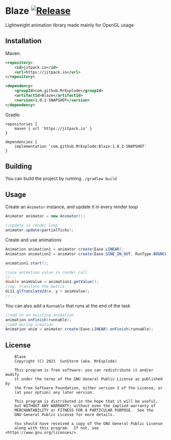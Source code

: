 # Blaze [![Release](https://jitpack.io/v/MrExplode/Blaze.svg)](https://jitpack.io/#MrExplode/Blaze)
Lightweight animation library made mainly for OpenGL usage

## Installation
Maven:
```xml
<repository>
    <id>jitpack.io</id>
    <url>https://jitpack.io</url>
</repository>

<dependency>
    <groupId>com.github.MrExplode</groupId>
    <artifactId>Blaze</artifactId>
    <version>1.0.2-SNAPSHOT</version>
</dependency>
```
Gradle:
```
repositories {
    maven { url 'https://jitpack.io' }
}

dependencies {
    implementation 'com.github.MrExplode:Blaze:1.0.2-SNAPSHOT'
}
```

## Building
You can build the project by running `./gradlew build`

## Usage
Create an `Animator` instance, and update it in every render loop
```java
Animator animator = new Animator();

//update in render loop
animator.update(partialTicks);
```
Create and use animations
```java
Animation animation1 = animator.create(Ease.LINEAR);
Animation animation2 = animator.create(Ease.SINE_IN_OUT, RunType.BOUNCE, Speed.MEDIUM);

animation1.start();

//use animation value in render call
//...
double animValue = animation1.getValue();
//eg. translate the matrix
GL11.glTranslate2d(x, y + animValue);
//...
```
You can also add a `Runnable` that runs at the end of the task
```java
//add to an existing animation
animation.onFinish(runnable);
//add during creation
Animation anim = animator.create(Ease.LINEAR).onFinish(runnable);
```

## License
```
    Blaze
    Copyright (C) 2021  SunStorm (aka. MrExplode)

    This program is free software: you can redistribute it and/or modify
    it under the terms of the GNU General Public License as published by
    the Free Software Foundation, either version 3 of the License, or
    (at your option) any later version.

    This program is distributed in the hope that it will be useful,
    but WITHOUT ANY WARRANTY; without even the implied warranty of
    MERCHANTABILITY or FITNESS FOR A PARTICULAR PURPOSE.  See the
    GNU General Public License for more details.

    You should have received a copy of the GNU General Public License
    along with this program.  If not, see <https://www.gnu.org/licenses/>.
```